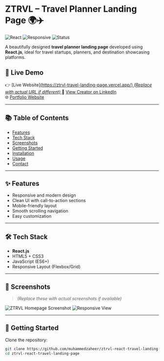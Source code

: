 # ZTRVL – Travel Planner Landing Page 🌍✈️

![React](https://img.shields.io/badge/React-v18-blue?logo=react)
![Responsive](https://img.shields.io/badge/Responsive-Design-brightgreen)
![Status](https://img.shields.io/badge/Project-Live-brightgreen)

A beautifully designed **travel planner landing page** developed using **React.js**, ideal for travel startups, planners, and destination showcasing platforms.

## 🚀 Live Demo

👉 [Live Website][(https://ztrvl-travel-landing-page.vercel.app/) *(Replace with actual URL if different)*  ](https://ztrvl-react-website.vercel.app/#/)
👤 [View Creator on LinkedIn](https://www.linkedin.com/in/muhammed-zaheer-836132244/)  
🌐 [Portfolio Website](https://portfolio-lilac-eight-60.vercel.app/)

---

## 📚 Table of Contents

- [Features](#features)
- [Tech Stack](#tech-stack)
- [Screenshots](#screenshots)
- [Getting Started](#getting-started)
- [Installation](#installation)
- [Usage](#usage)
- [Contact](#contact)

---

## ✨ Features

- Responsive and modern design
- Clean UI with call-to-action sections
- Mobile-friendly layout
- Smooth scrolling navigation
- Easy customization

---

## 🛠 Tech Stack

- **React.js**
- HTML5 + CSS3
- JavaScript (ES6+)
- Responsive Layout (Flexbox/Grid)

---

## 📸 Screenshots

> *(Replace these with actual screenshots if available)*

![ZTRVL Homepage Screenshot](./screenshots/homepage.png)
![Responsive View](./screenshots/mobile.png)

---

## 🧰 Getting Started

Clone the repository:

```bash
git clone https://github.com/muhammedzaheer/ztrvl-react-travel-landing-page.git
cd ztrvl-react-travel-landing-page
